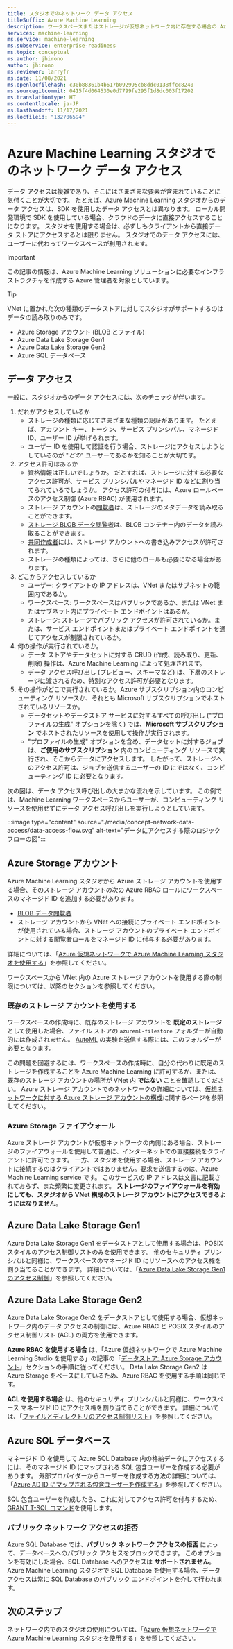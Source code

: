 ```yaml
---
title: スタジオでのネットワーク データ アクセス
titleSuffix: Azure Machine Learning
description: ワークスペースまたはストレージが仮想ネットワーク内に存在する場合の Azure Machine Learning スタジオでのデータ アクセスについて説明します。
services: machine-learning
ms.service: machine-learning
ms.subservice: enterprise-readiness
ms.topic: conceptual
ms.author: jhirono
author: jhirono
ms.reviewer: larryfr
ms.date: 11/08/2021
ms.openlocfilehash: c30b88361b4b617b092995cb8ddc0138ffcc8240
ms.sourcegitcommit: 0415f4d064530e0d7799fe295f1d8dc003f17202
ms.translationtype: HT
ms.contentlocale: ja-JP
ms.lasthandoff: 11/17/2021
ms.locfileid: "132706594"
---
```

# <a name="network-data-access-with-azure-machine-learning-studio"></a>Azure Machine Learning スタジオでのネットワーク データ アクセス

データ アクセスは複雑であり、そこにはさまざまな要素が含まれていることに気付くことが大切です。 たとえば、Azure Machine Learning スタジオからのデータ アクセスは、SDK を使用したデータ アクセスとは異なります。 ローカル開発環境で SDK を使用している場合、クラウドのデータに直接アクセスすることになります。 スタジオを使用する場合は、必ずしもクライアントから直接データ ストアにアクセスするとは限りません。 スタジオでのデータ アクセスには、ユーザーに代わってワークスペースが利用されます。

> [!IMPORTANT]
> この記事の情報は、Azure Machine Learning ソリューションに必要なインフラストラクチャを作成する Azure 管理者を対象としています。

> [!TIP]
> VNet に置かれた次の種類のデータストアに対してスタジオがサポートするのはデータの読み取りのみです。
>
> * Azure Storage アカウント (BLOB とファイル)
> * Azure Data Lake Storage Gen1
> * Azure Data Lake Storage Gen2
> * Azure SQL データベース

## <a name="data-access"></a>データ アクセス

一般に、スタジオからのデータ アクセスには、次のチェックが伴います。

1. だれがアクセスしているか
    - ストレージの種類に応じてさまざまな種類の認証があります。 たとえば、アカウント キー、トークン、サービス プリンシパル、マネージド ID、ユーザー ID が挙げられます。
    - ユーザー ID を使用して認証を行う場合、ストレージにアクセスしようとしているのが "*どの*" ユーザーであるかを知ることが大切です。
2. アクセス許可はあるか
    - 資格情報は正しいでしょうか。 だとすれば、ストレージに対する必要なアクセス許可が、サービス プリンシパルやマネージド ID などに割り当てられているでしょうか。 アクセス許可の付与には、Azure ロールベースのアクセス制御 (Azure RBAC) が使用されます。
    - ストレージ アカウントの[閲覧者](../role-based-access-control/built-in-roles.md#reader)は、ストレージのメタデータを読み取ることができます。
    - [ストレージ BLOB データ閲覧者](../role-based-access-control/built-in-roles.md#storage-blob-data-reader)は、BLOB コンテナー内のデータを読み取ることができます。
    - [共同作成者](../role-based-access-control/built-in-roles.md#contributor)には、ストレージ アカウントへの書き込みアクセスが許可されます。
    - ストレージの種類によっては、さらに他のロールも必要になる場合があります。
3. どこからアクセスしているか
    - ユーザー: クライアントの IP アドレスは、VNet またはサブネットの範囲内であるか。
    - ワークスペース: ワークスペースはパブリックであるか、または VNet またはサブネット内にプライベート エンドポイントはあるか。
    - ストレージ: ストレージでパブリック アクセスが許可されているか。または、サービス エンドポイントまたはプライベート エンドポイントを通じてアクセスが制限されているか。
4. 何の操作が実行されているか。
    - データ ストアやデータセットに対する CRUD (作成、読み取り、更新、削除) 操作は、Azure Machine Learning によって処理されます。
    - データ アクセス呼び出し (プレビュー、スキーマなど) は、下層のストレージに渡されるため、特別なアクセス許可が必要となります。
5. その操作がどこで実行されているか。Azure サブスクリプション内のコンピューティング リソースか、それとも Microsoft サブスクリプションでホストされているリソースか。
    - データセットやデータストア サービスに対するすべての呼び出し ("プロファイルの生成" オプションを除く) では、__Microsoft サブスクリプション__ でホストされたリソースを使用して操作が実行されます。
    - "プロファイルの生成" オプションを含め、データセットに対するジョブは、__ご使用のサブスクリプション__ 内のコンピューティング リソースで実行され、そこからデータにアクセスします。 したがって、ストレージへのアクセス許可は、ジョブを送信するユーザーの ID にではなく、コンピューティング ID に必要となります。

次の図は、データ アクセス呼び出しの大まかな流れを示しています。 この例では、Machine Learning ワークスペースからユーザーが、コンピューティング リソースを使用せずにデータ アクセス呼び出しを実行しようとしています。

:::image type="content" source="./media/concept-network-data-access/data-access-flow.svg" alt-text="データにアクセスする際のロジック フローの図":::

## <a name="azure-storage-account"></a>Azure Storage アカウント

Azure Machine Learning スタジオから Azure ストレージ アカウントを使用する場合、そのストレージ アカウントの次の Azure RBAC ロールにワークスペースのマネージド ID を追加する必要があります。

* [BLOB データ閲覧者](../role-based-access-control/built-in-roles.md#storage-blob-data-reader)
* ストレージ アカウントから VNet への接続にプライベート エンドポイントが使用されている場合、ストレージ アカウントのプライベート エンドポイントに対する[閲覧者](../role-based-access-control/built-in-roles.md#reader)ロールをマネージド ID に付与する必要があります。

詳細については、「[Azure 仮想ネットワークで Azure Machine Learning スタジオを使用する](how-to-enable-studio-virtual-network.md)」を参照してください。

ワークスペースから VNet 内の Azure ストレージ アカウントを使用する際の制限については、以降のセクションを参照してください。
### <a name="using-an-existing-storage-account"></a>既存のストレージ アカウントを使用する

ワークスペースの作成時に、既存のストレージ アカウントを __既定のストレージ__ として使用した場合、ファイル ストアの `azureml-filestore` フォルダーが自動的には作成されません。 [AutoML](concept-automated-ml.md) の実験を送信する際には、このフォルダーが必要となります。

この問題を回避するには、ワークスペースの作成時に、自分の代わりに既定のストレージを作成することを Azure Machine Learning に許可するか、または、既存のストレージ アカウントの場所が VNet 内 __ではない__ ことを確認してください。 Azure ストレージ アカウントでのネットワークの詳細については、[仮想ネットワークに対する Azure ストレージ アカウントの構成](../storage/common/storage-network-security.md)に関するページを参照してください。

### <a name="azure-storage-firewall"></a>Azure Storage ファイアウォール

Azure ストレージ アカウントが仮想ネットワークの内側にある場合、ストレージのファイアウォールを使用して普通に、インターネットでの直接接続をクライアントに許可できます。 一方、スタジオを使用する場合、ストレージ アカウントに接続するのはクライアントではありません。要求を送信するのは、Azure Machine Learning service です。 このサービスの IP アドレスは文書に記載されておらず、また頻繁に変更されます。 __ストレージのファイアウォールを有効にしても、スタジオから VNet 構成のストレージ アカウントにアクセスできるようにはなりません__。

## <a name="azure-data-lake-storage-gen1"></a>Azure Data Lake Storage Gen1

Azure Data Lake Storage Gen1 をデータストアとして使用する場合は、POSIX スタイルのアクセス制御リストのみを使用できます。 他のセキュリティ プリンシパルと同様に、ワークスペースのマネージド ID にリソースへのアクセス権を割り当てることができます。 詳細については、「[Azure Data Lake Storage Gen1 のアクセス制御](../data-lake-store/data-lake-store-access-control.md)」を参照してください。

## <a name="azure-data-lake-storage-gen2"></a>Azure Data Lake Storage Gen2

Azure Data Lake Storage Gen2 をデータストアとして使用する場合、仮想ネットワーク内のデータ アクセスの制御には、Azure RBAC と POSIX スタイルのアクセス制御リスト (ACL) の両方を使用できます。

**Azure RBAC を使用する場合** は、「Azure 仮想ネットワークで Azure Machine Learning Studio を使用する」の記事の「[データストア: Azure Storage アカウント](how-to-enable-studio-virtual-network.md#datastore-azure-storage-account)」セクションの手順に従ってください。 Data Lake Storage Gen2 は Azure Storage をベースにしているため、Azure RBAC を使用する手順は同じです。

**ACL を使用する場合** は、他のセキュリティ プリンシパルと同様に、ワークスペース マネージド ID にアクセス権を割り当てることができます。 詳細については、「[ファイルとディレクトリのアクセス制御リスト](../storage/blobs/data-lake-storage-access-control.md#access-control-lists-on-files-and-directories)」を参照してください。

## <a name="azure-sql-database"></a>Azure SQL データベース

マネージド ID を使用して Azure SQL Database 内の格納データにアクセスするには、そのマネージド ID にマップされる SQL 包含ユーザーを作成する必要があります。 外部プロバイダーからユーザーを作成する方法の詳細については、「[Azure AD ID にマップされる包含ユーザーを作成する](../azure-sql/database/authentication-aad-configure.md#create-contained-users-mapped-to-azure-ad-identities)」を参照してください。

SQL 包含ユーザーを作成したら、これに対してアクセス許可を付与するため、[GRANT T-SQL コマンド](/sql/t-sql/statements/grant-object-permissions-transact-sql)を使用します。

### <a name="deny-public-network-access"></a>パブリック ネットワーク アクセスの拒否

Azure SQL Database では、__パブリック ネットワーク アクセスの拒否__ によって、データベースへのパブリック アクセスをブロックできます。 このオプションを有効にした場合、SQL Database へのアクセスは __サポートされません__。 Azure Machine Learning スタジオで SQL Database を使用する場合、データ アクセスは常に SQL Database のパブリック エンドポイントを介して行われます。

## <a name="next-steps"></a>次のステップ

ネットワーク内でのスタジオの使用については、「[Azure 仮想ネットワークで Azure Machine Learning スタジオを使用する](how-to-enable-studio-virtual-network.md)」を参照してください。